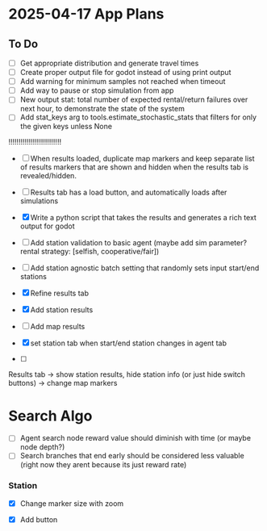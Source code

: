 # 2025-04-17 App Plans


## To Do
- [ ] Get appropriate distribution and generate travel times
- [ ] Create proper output file for godot instead of using print output
- [ ] Add warning for minimum samples not reached when timeout
- [ ] Add way to pause or stop simulation from app
- [ ] New output stat: total number of expected rental/return failures over next hour, to demonstrate the state of the system
- [ ] Add stat_keys arg to tools.estimate_stochastic_stats that filters for only the given keys unless None

!!!!!!!!!!!!!!!!!!!!!!!!!!
- [ ] When results loaded, duplicate map markers and keep separate list of results markers that are shown and hidden when the results tab is revealed/hidden.
- [ ] Results tab has a load button, and automatically loads after simulations

- [x] Write a python script that takes the results and generates a rich text output for godot
- [ ] Add station validation to basic agent (maybe add sim parameter? rental strategy: [selfish, cooperative/fair])

- [ ] Add station agnostic batch setting that randomly sets input start/end stations


- [x] Refine results tab
- [x] Add station results
- [ ] Add map results

- [x] set station tab when start/end station changes in agent tab
- [ ] 
  
Results tab
-> show station results, hide station info (or just hide switch buttons)
-> change map markers 


# Search Algo 
- [ ] Agent search node reward value should diminish with time (or maybe node depth?)
- [ ] Search branches that end early should be considered less valuable (right now they arent because its just reward rate)

### Station
- [x] Change marker size with zoom
- [x] Add button

